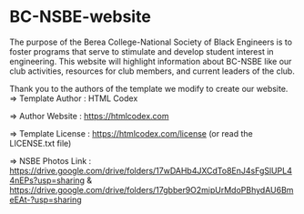 # BC-NSBE-website
 The purpose of the Berea College-National Society of Black Engineers is to foster programs that serve to stimulate and develop student interest in engineering. This website will highlight information about BC-NSBE like our club activities, resources for club members, and current leaders of the club.

Thank you to the authors of the template we modify to create our website.
=>  Template Author  : HTML Codex

=>  Author Website   : https://htmlcodex.com

=>  Template License : https://htmlcodex.com/license (or read the LICENSE.txt file)

=> NSBE Photos Link : https://drive.google.com/drive/folders/17wDAHb4JXCdTo8EnJ4sFgSlUPL44nEPs?usp=sharing & https://drive.google.com/drive/folders/17gbber9O2mipUrMdoPBhydAU6BmeEAt-?usp=sharing
